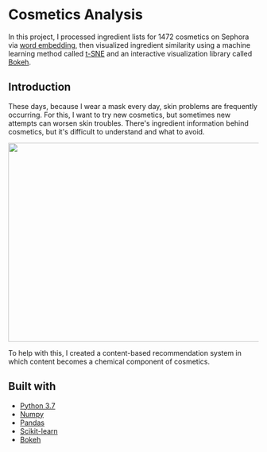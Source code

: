 # Cosmetics Analysis

In this project, I processed ingredient lists for 1472 cosmetics on Sephora via [word embedding](https://en.wikipedia.org/wiki/Word_embedding), 
then visualized ingredient similarity using a machine learning method called [t-SNE](https://en.wikipedia.org/wiki/T-distributed_stochastic_neighbor_embedding) and an interactive visualization library called [Bokeh](https://bokeh.org/). 

## Introduction

<p>These days, because I wear a mask every day, skin problems are frequently occurring. For this, I want to try new cosmetics, but sometimes new attempts can worsen skin troubles. There's ingredient information behind cosmetics, but it's difficult to understand and what to avoid.</p>
<center><img src="https://user-images.githubusercontent.com/52568892/106931546-52a02f80-66dc-11eb-9252-5b314d812215.png" width="600" height="400"></center>
<p>To help with this, I created a content-based recommendation system in which content becomes a chemical component of cosmetics.</p>

## Built with

- [Python 3.7](https://www.python.org/)
- [Numpy](https://numpy.org/)
- [Pandas](https://pandas.pydata.org/)
- [Scikit-learn](https://scikit-learn.org/)
- [Bokeh](https://bokeh.org/)
